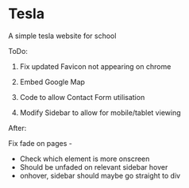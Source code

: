 # Tesla

A simple tesla website for school


ToDo:

1) Fix updated Favicon not appearing on chrome

2) Embed Google Map

3) Code to allow Contact Form utilisation

4) Modify Sidebar to allow for mobile/tablet viewing


After:

Fix fade on pages - 
- Check which element is more onscreen
- Should be unfaded on relevant sidebar hover
- onhover, sidebar should maybe go straight to div

